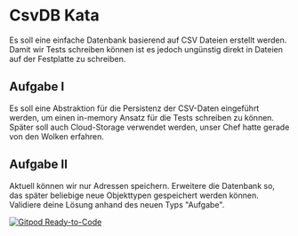 # CsvDB Kata
Es soll eine einfache Datenbank basierend auf CSV Dateien erstellt werden.
Damit wir Tests schreiben können ist es jedoch ungünstig direkt in Dateien auf der Festplatte zu schreiben.

## Aufgabe I
Es soll eine Abstraktion für die Persistenz der CSV-Daten eingeführt werden, um einen in-memory Ansatz für die Tests schreiben zu können.
Später soll auch Cloud-Storage verwendet werden, unser Chef hatte gerade von den Wolken erfahren.

## Aufgabe II
Aktuell können wir nur Adressen speichern. Erweitere die Datenbank so, das später beliebige neue Objekttypen gespeichert werden können.
Validiere deine Lösung anhand des neuen Typs "Aufgabe".


[![Gitpod Ready-to-Code](https://img.shields.io/badge/Gitpod-Ready--to--Code-blue?logo=gitpod)](https://gitpod.io/#https://github.com/modernSE/kata-csvdb-java) 
